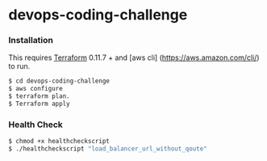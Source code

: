 # devops-coding-challenge




### Installation

This requires [Terraform](https://www.terraform.io/) 0.11.7  +  and [aws cli] (https://aws.amazon.com/cli/) to run.


```sh
$ cd devops-coding-challenge
$ aws configure 
$ terraform plan.
$ Terraform apply
```


### Health Check

```sh
$ chmod +x healthcheckscript
$ ./healthcheckscript "load_balancer_url_without_qoute"
```

